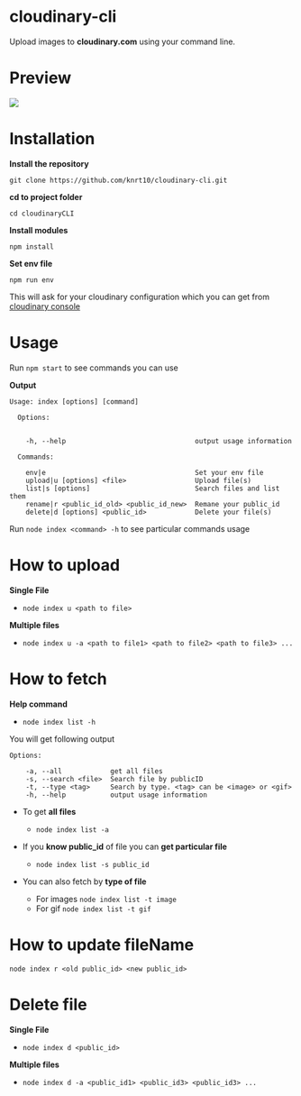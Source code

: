 # cloudinary-cli
Upload images to **cloudinary.com** using your command line.

# Preview

<img src = "https://user-images.githubusercontent.com/24803604/39325753-a02736d2-49b0-11e8-8aaf-fe91f2001204.gif"/>

# Installation

**Install the repository**

`git clone https://github.com/knrt10/cloudinary-cli.git`

**cd to project folder**

`cd cloudinaryCLI`

**Install modules**

`npm install`

**Set env file**

`npm run env`

This will ask for your cloudinary configuration which you can get from [cloudinary console](https://cloudinary.com/console/)

# Usage

Run `npm start` to see commands you can use

**Output**

```
Usage: index [options] [command]

  Options:


    -h, --help                                output usage information

  Commands:

    env|e                                     Set your env file
    upload|u [options] <file>                 Upload file(s)
    list|s [options]                          Search files and list them
    rename|r <public_id_old> <public_id_new>  Remane your public_id
    delete|d [options] <public_id>            Delete your file(s)
```    

Run `node index <command> -h` to see particular commands usage

# How to upload

**Single File**
- `node index u <path to file>`

**Multiple files**
- `node index u -a <path to file1> <path to file2> <path to file3> ...`

# How to fetch

**Help command**
- `node index list -h`

You will get following output

```
Options:

    -a, --all            get all files
    -s, --search <file>  Search file by publicID
    -t, --type <tag>     Search by type. <tag> can be <image> or <gif>
    -h, --help           output usage information
```

- To get **all files**
  - `node index list -a`

- If you **know public_id** of file you can **get particular file**
  - `node index list -s public_id`

- You can also fetch by **type of file**
  -  For images `node index list -t image`
  -  For gif `node index list -t gif`

# How to update fileName

`node index r <old public_id> <new public_id>`  

# Delete file

**Single File**
- `node index d <public_id>`

**Multiple files**
- `node index d -a <public_id1> <public_id3> <public_id3> ...`
